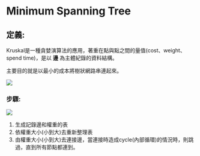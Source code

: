 # Minimum Spanning Tree 

## 定義:

Kruskal是一種貪婪演算法的應用，著重在點與點之間的量值(cost、weight、spend time)，是以 **邊** 為主體紀錄的資料結構。

主要目的就是以最小的成本將樹狀網路串連起來。

![](https://i.imgur.com/V2FHxJF.png)

### 步驟:
![](https://i.imgur.com/szk1jSN.png)

1. 生成記錄邊和權重的表
2. 依權重大小(小到大)去重新整理表
3. 由權重大小(小到大)去連接邊，當連接時造成cycle(內部循環)的情況時，則跳過，直到所有節點都連到。
